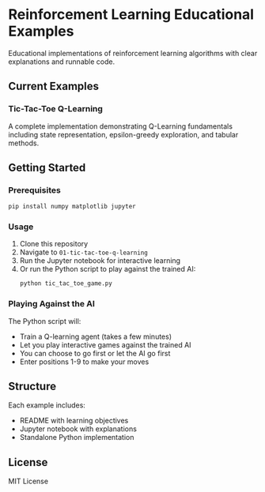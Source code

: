# Reinforcement Learning Educational Examples

Educational implementations of reinforcement learning algorithms with clear explanations and runnable code.

## Current Examples

### Tic-Tac-Toe Q-Learning
A complete implementation demonstrating Q-Learning fundamentals including state representation, epsilon-greedy exploration, and tabular methods.

## Getting Started

### Prerequisites
```bash
pip install numpy matplotlib jupyter
```

### Usage
1. Clone this repository
2. Navigate to `01-tic-tac-toe-q-learning`
3. Run the Jupyter notebook for interactive learning
4. Or run the Python script to play against the trained AI:
   ```bash
   python tic_tac_toe_game.py
   ```

### Playing Against the AI
The Python script will:
- Train a Q-learning agent (takes a few minutes)
- Let you play interactive games against the trained AI
- You can choose to go first or let the AI go first
- Enter positions 1-9 to make your moves

## Structure

Each example includes:
- README with learning objectives
- Jupyter notebook with explanations
- Standalone Python implementation

## License

MIT License